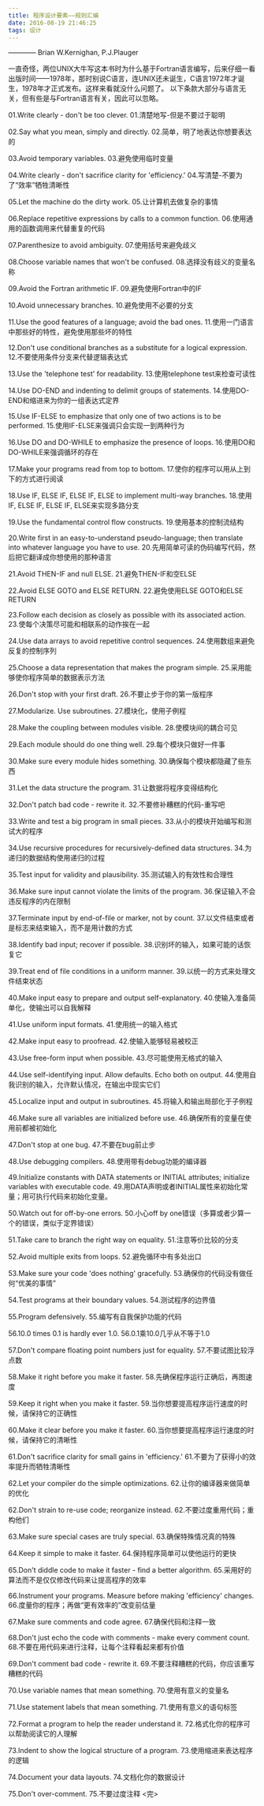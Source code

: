 ```yaml
---
title: 程序设计要素——规则汇编
date: 2016-08-19 21:46:25
tags: 设计
---
```

———— Brian W.Kernighan, P.J.Plauger

一直奇怪，两位UNIX大牛写这本书时为什么基于Fortran语言编写，后来仔细一看出版时间——1978年，那时别说C语言，连UNIX还未诞生，C语言1972年才诞生，1978年才正式发布。这样来看就没什么问题了。
以下条款大部分与语言无关，但有些是与Fortran语言有关，因此可以忽略。

01.Write clearly - don't be too clever.
01.清楚地写-但是不要过于聪明
<!--more -->
02.Say what you mean, simply and directly.
02.简单，明了地表达你想要表达的

03.Avoid temporary variables.
03.避免使用临时变量

04.Write clearly - don't sacrifice clarity for 'efficiency.'
04.写清楚-不要为了“效率”牺牲清晰性

05.Let the machine do the dirty work.
05.让计算机去做复杂的事情

06.Replace repetitive expressions by calls to a common function.
06.使用通用的函数调用来代替重复的代码

07.Parenthesize to avoid ambiguity.
07.使用括号来避免歧义

08.Choose variable names that won't be confused.
08.选择没有歧义的变量名称

09.Avoid the Fortran arithmetic IF.
09.避免使用Fortran中的IF

10.Avoid unnecessary branches.
10.避免使用不必要的分支

11.Use the good features of a language; avoid the bad ones.
11.使用一门语言中那些好的特性，避免使用那些坏的特性

12.Don't use conditional branches as a substitute for a logical expression.
12.不要使用条件分支来代替逻辑表达式

13.Use the 'telephone test' for readability.
13.使用telephone test来检查可读性

14.Use DO-END and indenting to delimit groups of statements.
14.使用DO-END和缩进来为你的一组表达式定界

15.Use IF-ELSE to emphasize that only one of two actions is to be performed.
15.使用IF-ELSE来强调只会实现一到两种行为

16.Use DO and DO-WHILE to emphasize the presence of loops.
16.使用DO和DO-WHILE来强调循环的存在

17.Make your programs read from top to bottom.
17.使你的程序可以用从上到下的方式进行阅读

18.Use IF, ELSE IF, ELSE IF, ELSE to implement multi-way branches.
18.使用IF, ELSE IF, ELSE IF, ELSE来实现多路分支

19.Use the fundamental control flow constructs.
19.使用基本的控制流结构

20.Write first in an easy-to-understand pseudo-language; then translate into whatever language you have to use.
20.先用简单可读的伪码编写代码，然后把它翻译成你想使用的那种语言

21.Avoid THEN-IF and null ELSE.
21.避免THEN-IF和空ELSE

22.Avoid ELSE GOTO and ELSE RETURN.
22.避免使用ELSE GOTO和ELSE RETURN

23.Follow each decision as closely as possible with its associated action.
23.使每个决策尽可能和相联系的动作挨在一起

24.Use data arrays to avoid repetitive control sequences.
24.使用数组来避免反复的控制序列

25.Choose a data representation that makes the program simple.
25.采用能够使你程序简单的数据表示方法

26.Don't stop with your first draft.
26.不要止步于你的第一版程序

27.Modularize. Use subroutines.
27.模块化，使用子例程

28.Make the coupling between modules visible.
28.使模块间的耦合可见

29.Each module should do one thing well.
29.每个模块只做好一件事

30.Make sure every module hides something.
30.确保每个模块都隐藏了些东西

31.Let the data structure the program.
31.让数据将程序变得结构化

32.Don't patch bad code - rewrite it.
32.不要修补糟糕的代码-重写吧

33.Write and test a big program in small pieces.
33.从小的模块开始编写和测试大的程序

34.Use recursive procedures for recursively-defined data structures.
34.为递归的数据结构使用递归的过程

35.Test input for validity and plausibility.
35.测试输入的有效性和合理性

36.Make sure input cannot violate the limits of the program.
36.保证输入不会违反程序的内在限制

37.Terminate input by end-of-file or marker, not by count.
37.以文件结束或者是标志来结束输入，而不是用计数的方式

38.Identify bad input; recover if possible.
38.识别坏的输入，如果可能的话恢复它

39.Treat end of file conditions in a uniform manner.
39.以统一的方式来处理文件结束状态

40.Make input easy to prepare and output self-explanatory.
40.使输入准备简单化，使输出可以自我解释

41.Use uniform input formats.
41.使用统一的输入格式

42.Make input easy to proofread.
42.使输入能够轻易被校正

43.Use free-form input when possible.
43.尽可能使用无格式的输入

44.Use self-identifying input. Allow defaults. Echo both on output.
44.使用自我识别的输入，允许默认情况，在输出中现实它们

45.Localize input and output in subroutines.
45.将输入和输出局部化于子例程

46.Make sure all variables are initialized before use.
46.确保所有的变量在使用前都被初始化

47.Don't stop at one bug.
47.不要在bug前止步

48.Use debugging compilers.
48.使用带有debug功能的编译器

49.Initialize constants with DATA statements or INITIAL attributes; initialize variables with executable code.
49.用DATA声明或者INITIAL属性来初始化常量；用可执行代码来初始化变量。

50.Watch out for off-by-one errors.
50.小心off by one错误（多算或者少算一个的错误，类似于定界错误）

51.Take care to branch the right way on equality.
51.注意等价比较的分支

52.Avoid multiple exits from loops.
52.避免循环中有多处出口

53.Make sure your code 'does nothing' gracefully.
53.确保你的代码没有做任何“优美的事情”

54.Test programs at their boundary values.
54.测试程序的边界值

55.Program defensively.
55.编写有自我保护功能的代码

56.10.0 times 0.1 is hardly ever 1.0.
56.0.1乘10.0几乎从不等于1.0

57.Don't compare floating point numbers just for equality.
57.不要试图比较浮点数

58.Make it right before you make it faster.
58.先确保程序运行正确后，再图速度

59.Keep it right when you make it faster.
59.当你想要提高程序运行速度的时候，请保持它的正确性

60.Make it clear before you make it faster.
60.当你想要提高程序运行速度的时候，请保持它的清晰性

61.Don't sacrifice clarity for small gains in 'efficiency.'
61.不要为了获得小的效率提升而牺牲清晰性

62.Let your compiler do the simple optimizations.
62.让你的编译器来做简单的优化

62.Don't strain to re-use code; reorganize instead.
62.不要过度重用代码；重构他们

63.Make sure special cases are truly special.
63.确保特殊情况真的特殊

64.Keep it simple to make it faster.
64.保持程序简单可以使他运行的更快

65.Don't diddle code to make it faster - find a better algorithm.
65.采用好的算法而不是仅仅修改代码来让提高程序的效率

66.Instrument your programs. Measure before making 'efficiency' changes.
66.度量你的程序；再做“更有效率的”改变前估量

67.Make sure comments and code agree.
67.确保代码和注释一致

68.Don't just echo the code with comments - make every comment count.
68.不要在用代码来进行注释，让每个注释看起来都有价值

69.Don't comment bad code - rewrite it.
69.不要注释糟糕的代码，你应该重写糟糕的代码

70.Use variable names that mean something.
70.使用有意义的变量名

71.Use statement labels that mean something.
71.使用有意义的语句标签

72.Format a program to help the reader understand it.
72.格式化你的程序可以帮助阅读它的人理解

73.Indent to show the logical structure of a program.
73.使用缩进来表达程序的逻辑

74.Document your data layouts.
74.文档化你的数据设计

75.Don't over-comment.
75.不要过度注释
<完>